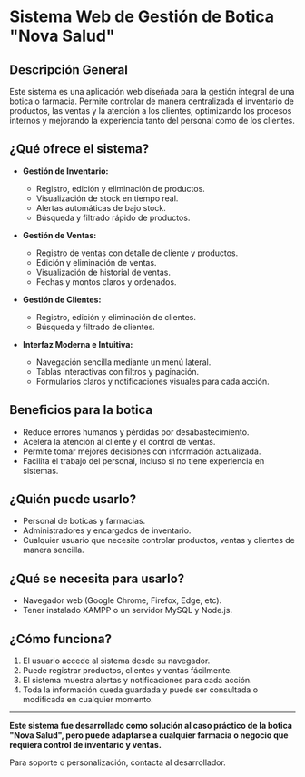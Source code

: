 # Sistema Web de Gestión de Botica "Nova Salud"

## Descripción General
Este sistema es una aplicación web diseñada para la gestión integral de una botica o farmacia. Permite controlar de manera centralizada el inventario de productos, las ventas y la atención a los clientes, optimizando los procesos internos y mejorando la experiencia tanto del personal como de los clientes.

## ¿Qué ofrece el sistema?
- **Gestión de Inventario:**
  - Registro, edición y eliminación de productos.
  - Visualización de stock en tiempo real.
  - Alertas automáticas de bajo stock.
  - Búsqueda y filtrado rápido de productos.

- **Gestión de Ventas:**
  - Registro de ventas con detalle de cliente y productos.
  - Edición y eliminación de ventas.
  - Visualización de historial de ventas.
  - Fechas y montos claros y ordenados.

- **Gestión de Clientes:**
  - Registro, edición y eliminación de clientes.
  - Búsqueda y filtrado de clientes.

- **Interfaz Moderna e Intuitiva:**
  - Navegación sencilla mediante un menú lateral.
  - Tablas interactivas con filtros y paginación.
  - Formularios claros y notificaciones visuales para cada acción.

## Beneficios para la botica
- Reduce errores humanos y pérdidas por desabastecimiento.
- Acelera la atención al cliente y el control de ventas.
- Permite tomar mejores decisiones con información actualizada.
- Facilita el trabajo del personal, incluso si no tiene experiencia en sistemas.

## ¿Quién puede usarlo?
- Personal de boticas y farmacias.
- Administradores y encargados de inventario.
- Cualquier usuario que necesite controlar productos, ventas y clientes de manera sencilla.

## ¿Qué se necesita para usarlo?
- Navegador web (Google Chrome, Firefox, Edge, etc).
- Tener instalado XAMPP o un servidor MySQL y Node.js.

## ¿Cómo funciona?
1. El usuario accede al sistema desde su navegador.
2. Puede registrar productos, clientes y ventas fácilmente.
3. El sistema muestra alertas y notificaciones para cada acción.
4. Toda la información queda guardada y puede ser consultada o modificada en cualquier momento.

---

**Este sistema fue desarrollado como solución al caso práctico de la botica "Nova Salud", pero puede adaptarse a cualquier farmacia o negocio que requiera control de inventario y ventas.**

Para soporte o personalización, contacta al desarrollador.
